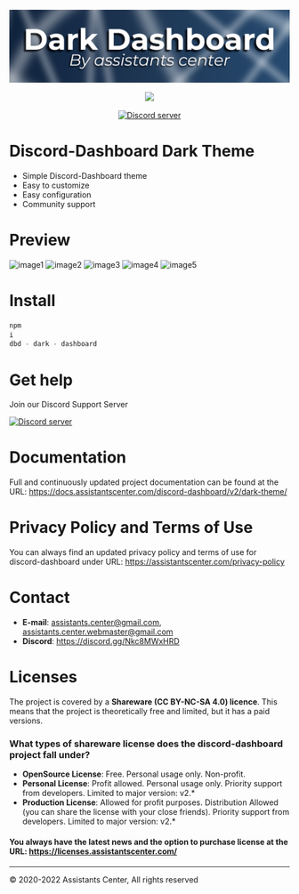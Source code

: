 ![Banner](./DarkBanner.png)

<p align="center"><img src="https://nodei.co/npm/dbd-dark-dasboard.png"></p>
<p align="center"><a href="https://discord.gg/Nkc8MWxHRD"> <img src="https://discordapp.com/api/guilds/803034737261936670/widget.png" alt="Discord server"/></a></p>

# Discord-Dashboard Dark Theme

- Simple Discord-Dashboard theme
- Easy to customize
- Easy configuration
- Community support

# Preview

![image1](https://i.imgur.com/33sk9Gi.png)
![image2](https://imgur.com/2Lu0dtH.png)
![image3](https://imgur.com/cryZKZh.png)
![image4](https://i.imgur.com/BSYQiXW.png)
![image5](https://i.imgur.com/cZmoHl9.png)

# Install

```js
npm
i
dbd - dark - dashboard
```

# Get help

Join our Discord Support Server

<a href="https://discord.gg/Nkc8MWxHRD"> <img src="https://discordapp.com/api/guilds/803034737261936670/widget.png" alt="Discord server"/></a>

# Documentation

Full and continuously updated project documentation can be found at the URL: https://docs.assistantscenter.com/discord-dashboard/v2/dark-theme/
# Privacy Policy and Terms of Use

You can always find an updated privacy policy and terms of use for discord-dashboard under
URL: https://assistantscenter.com/privacy-policy

# Contact

- **E-mail**: assistants.center@gmail.com, assistants.center.webmaster@gmail.com
- **Discord**: https://discord.gg/Nkc8MWxHRD

# Licenses

The project is covered by a **Shareware (CC BY-NC-SA 4.0) licence**. This means that the project is theoretically free
and limited, but it has a paid versions.

### What types of shareware license does the discord-dashboard project fall under?

- **OpenSource License**: Free. Personal usage only. Non-profit.
- **Personal License**: Profit allowed. Personal usage only. Priority support from developers. Limited to major version:
  v2.*
- **Production License**: Allowed for profit purposes. Distribution Allowed (you can share the license with your close
  friends). Priority support from developers. Limited to major version: v2.*

#### You always have the latest news and the option to purchase license at the URL: https://licenses.assistantscenter.com/

<hr>

© 2020-2022 Assistants Center, All rights reserved
